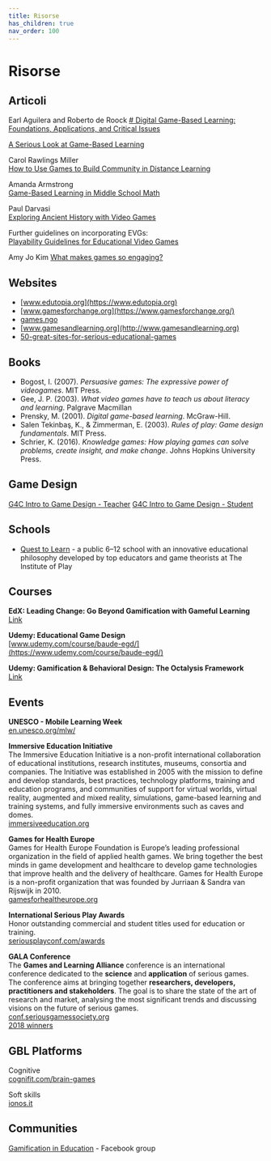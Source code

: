 ```yaml
---
title: Risorse 
has_children: true
nav_order: 100
---
```

# Risorse

## Articoli

Earl Aguilera and Roberto de Roock
[# Digital Game-Based Learning: Foundations, Applications, and Critical Issues](https://oxfordre.com/education/view/10.1093/acrefore/9780190264093.001.0001/acrefore-9780190264093-e-1438#acrefore-9780190264093-e-1438-div2-16)

[A Serious Look at Game-Based Learning](https://www.edsurge.com/news/2022-10-25-a-serious-look-at-game-based-learning)

Carol Rawlings Miller  
[How to Use Games to Build Community in Distance Learning](https://www.edutopia.org/article/how-use-games-build-community-distance-learning)

Amanda Armstrong  
[Game-Based Learning in Middle School Math ](https://www.edutopia.org/article/game-based-learning-middle-school-math)

Paul Darvasi  
[Exploring Ancient History with Video Games](https://www.edutopia.org/article/exploring-ancient-history-video-games)

Further guidelines on incorporating EVGs:   
[Playability Guidelines for Educational Video Games](https://www.researchgate.net/publication/273210149_Playability_Guidelines_for_Educational_Video_Games)

Amy Jo Kim
[What makes games so engaging?](https://amyjokim.medium.com/what-makes-games-so-engaging-2a06ca3eadf1)

## Websites
- [www.edutopia.org](https://www.edutopia.org)
- [www.gamesforchange.org](https://www.gamesforchange.org/)
- [games.ngo](https://games.ngo/)
- [www.gamesandlearning.org](http://www.gamesandlearning.org)
- [50-great-sites-for-serious-educational-games](https://www.onlinecolleges.net/50-great-sites-for-serious-educational-games/)

## Books

- Bogost, I. (2007). _Persuasive games: The expressive power of videogames_. MIT Press.
- Gee, J. P. (2003). _What video games have to teach us about literacy and learning_. Palgrave Macmillan
- Prensky, M. (2001). _Digital game-based learning_. McGraw-Hill.
- Salen Tekinbaş, K., & Zimmerman, E. (2003). _Rules of play: Game design fundamentals_. MIT Press.
- Schrier, K. (2016). _Knowledge games: How playing games can solve problems, create insight, and make change_. Johns Hopkins University Press.

## Game Design
[G4C Intro to Game Design - Teacher](https://gamesforchange.org/studentchallenge/teachers-resources/)
[G4C Intro to Game Design - Student](https://gamesforchange.org/studentchallenge/student-resources/)

## Schools
- [Quest to Learn](https://www.q2l.org) - a public 6–12 school with an innovative educational philosophy developed by top educators and game theorists at The Institute of Play

## Courses
**EdX: Leading Change: Go Beyond Gamification with Gameful Learning**  
[Link](https://courses.edx.org/courses/course-v1:MichiganX+GL101x+3T2018/course/)

**Udemy: Educational Game Design**  
[www.udemy.com/course/baude-egd/](https://www.udemy.com/course/baude-egd/)

**Udemy: Gamification & Behavioral Design: The Octalysis Framework**  
[Link](https://www.udemy.com/course/gamification-behavioral-design-the-octalysis-framework/)

## Events

**UNESCO - Mobile Learning Week**  
[en.unesco.org/mlw/](https://en.unesco.org/mlw/)

**Immersive Education Initiative**  
The Immersive Education Initiative is a non-profit international collaboration of educational institutions, research institutes, museums, consortia and companies. The Initiative was established in 2005 with the mission to define and develop standards, best practices, technology platforms, training and education programs, and communities of support for virtual worlds, virtual reality, augmented and mixed reality, simulations, game-based learning and training systems, and fully immersive environments such as caves and domes.   
[immersiveeducation.org](https://immersiveeducation.org)

**Games for Health Europe**  
Games for Health Europe Foundation is Europe’s leading professional organization in the field of applied health games. We bring together the best minds in game development and healthcare to develop game technologies that improve health and the delivery of healthcare. Games for Health Europe is a non-profit organization that was founded by Jurriaan & Sandra van Rijswijk in 2010.  
[gamesforhealtheurope.org](https://www.gamesforhealtheurope.org)

**International Serious Play Awards**  
Honor outstanding commercial and student titles used for education or training.   
[seriousplayconf.com/awards](http://seriousplayconf.com/awards)

**GALA Conference**  
The **Games and Learning Alliance** conference is an international conference dedicated to the **science** and **application** of serious games.
The conference aims at bringing together **researchers, developers, practitioners and stakeholders**. The goal is to share the state of the art of research and market, analysing the most significant trends and discussing visions on the future of serious games.  
[conf.seriousgamessociety.org](https://conf.seriousgamessociety.org/)  
[2018 winners](https://conf.seriousgamessociety.org/compwinners2018/)

## GBL Platforms
Cognitive  
[cognifit.com/brain-games](https://www.cognifit.com/brain-games)

Soft skills  
[ionos.it](https://www.ionos.it/startupguide/produttivita/soft-skills/)

## Communities
[Gamification in Education](https://www.facebook.com/groups/466549617346987/) - Facebook group

